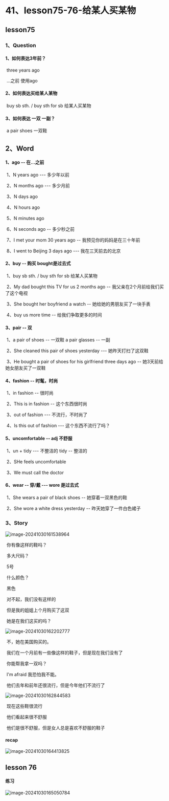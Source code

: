 # 41、lesson75-76-给某人买某物



## lesson75

### 1、Question 

#### 	1、如何表达3年前？

​		three years ago

​		...之前 使用ago



#### 	2、如何表达买给某人某物

​		buy sb sth. / buy sth for sb 给某人买某物





#### 	3、如何表达 一双  一副？

​		a pair shoes 一双鞋







## 2、Word

#### 	1、ago -- 在...之前

​	1、N years ago --- 多少年以前

​	2、N months ago --- 多少月前

​	3、N days ago

​	4、N hours ago

​	5、N minutes ago

​	6、N seconds ago -- 多少秒之前

​	7、I met your mom 30 years ago -- 我预见你的妈妈是在三十年前

​	8、I went to Beijing 3 days ago --- 我在三天前去的北京





#### 	2、buy -- 购买 bought是过去式

​	1、buy sb sth. / buy sth for sb 给某人买某物

​	2、My dad bought this TV for us 2 months ago -- 我父亲在2个月前给我们买了这个电视

​	3、She bought her boyfriend  a watch -- 她给她的男朋友买了一块手表

​	4、buy us more time -- 给我们争取更多的时间





#### 	3、pair -- 双

​	1、a pair of shoes -- 一双鞋    a pair glasses -- 一副

​	2、She cleaned this pair of shoes yesterday  --- 她昨天打扫了这双鞋

​	3、He bought a pair of shoes for his girlfriend three days ago -- 她3天前给她女朋友买了一双鞋





#### 	4、fashion -- 时髦，时尚

​	1、in fashion -- 很时尚

​	2、This is in fashion -- 这个东西很时尚

​	3、out of fashion --- 不流行，不时尚了

​	4、Is this out of fashion --- 这个东西不流行了吗？



#### 	5、uncomfortable -- adj 不舒服

​	1、un + tidy --- 不整洁的     tidy -- 整洁的

​	2、SHe feels uncomfortable

​	3、We must call the doctor



#### 	6、wear -- 穿/戴 --- wore 是过去式

​	1、She wears a pair of black shoes -- 她穿着一双黑色的鞋

​	2、She  wore a white dress yesterday -- 昨天她穿了一件白色裙子







### 3、Story

![image-20241030161538964](./../../.vuepress/public/images/image-20241030161538964.png)

​	你有像这样的鞋吗？

​	多大尺码？

​	5号

​	什么颜色？

​	黑色

​	对不起，我们没有这样的

​	但是我的姐姐上个月购买了这双

​	她是在我们这买的吗？





![image-20241030162202777](./../../.vuepress/public/images/image-20241030162202777.png)

​	不，她在美国购买的。

​	我们在一个月前有一些像这样的鞋子，但是现在我们没有了

​	你能帮我拿一双吗？

​	I'm afraid 我恐怕我不能。

​	他们去年和前年还很流行，但是今年他们不流行了



![image-20241030162844583](./../../.vuepress/public/images/image-20241030162844583.png)

​	现在这些鞋很流行

​	他们看起来很不舒服

​	他们是很不舒服，但是女人总是喜欢不舒服的鞋子  



#### 	recap

![image-20241030164413825](./../../.vuepress/public/images/image-20241030164413825.png)





##  lesson 76



#### 	练习

![image-20241030165050784](./../../.vuepress/public/images/image-20241030165050784.png)





 

























































































